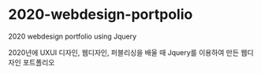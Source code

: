 # 2020-webdesign-portpolio
2020 webdesign portfolio using Jquery

2020년에 UXUI 디자인, 웹디자인, 퍼블리싱을 배울 때 Jquery를 이용하여 만든 웹디자인 포트폴리오
